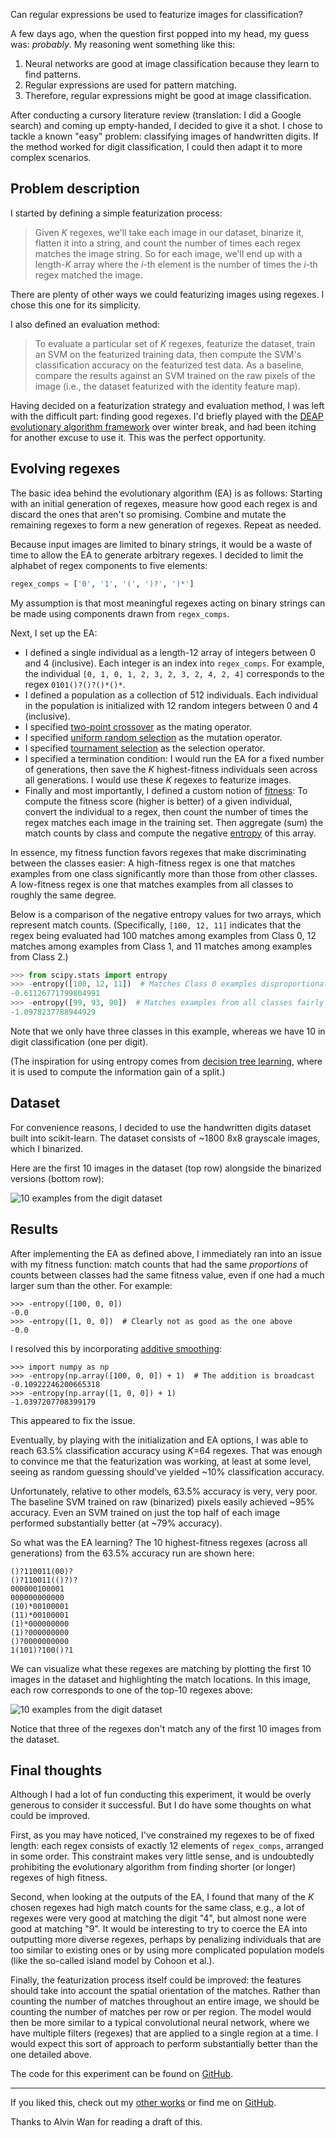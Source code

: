 Can regular expressions be used to featurize images for classification?

A few days ago, when the question first popped into my head, my guess was: *probably*. My reasoning went something like this:
1. Neural networks are good at image classification because they learn to find patterns.
2. Regular expressions are used for pattern matching.
3. Therefore, regular expressions might be good at image classification.

After conducting a cursory literature review (translation: I did a Google search) and coming up empty-handed, I decided to give it a shot. I chose to tackle a known "easy" problem: classifying images of handwritten digits. If the method worked for digit classification, I could then adapt it to more complex scenarios.

## Problem description

I started by defining a simple featurization process:

> Given *K* regexes, we'll take each image in our dataset, binarize it, flatten it into a string, and count the number of times each regex matches the image string. So for each image, we'll end up with a length-*K* array where the *i*-th element is the number of times the *i*-th regex matched the image.

There are plenty of other ways we could featurizing images using regexes. I chose this one for its simplicity.

I also defined an evaluation method:

> To evaluate a particular set of *K* regexes, featurize the dataset, train an SVM on the featurized training data, then compute the SVM's classification accuracy on the featurized test data. As a baseline, compare the results against an SVM trained on the raw pixels of the image (i.e., the dataset featurized with the identity feature map).

Having decided on a featurization strategy and evaluation method, I was left with the difficult part: finding good regexes. I'd briefly played with the [DEAP evolutionary algorithm framework](https://deap.readthedocs.io) over winter break, and had been itching for another excuse to use it. This was the perfect opportunity.

## Evolving regexes

<!-- Since my evaluation metric was classification accuracy, that meant a "good" regex would be one that helps the SVM discriminate between classes. -->

The basic idea behind the evolutionary algorithm (EA) is as follows: Starting with an initial generation of regexes, measure how good each regex is and discard the ones that aren't so promising. Combine and mutate the remaining regexes to form a new generation of regexes. Repeat as needed.

Because input images are limited to binary strings, it would be a waste of time to allow the EA to generate arbitrary regexes. I decided to limit the alphabet of regex components to five elements:

```python
regex_comps = ['0', '1', '(', ')?', ')*']
```

My assumption is that most meaningful regexes acting on binary strings can be made using components drawn from `regex_comps`.

Next, I set up the EA:

* I defined a single individual as a length-12 array of integers between 0 and 4 (inclusive). Each integer is an index into `regex_comps`. For example, the individual `[0, 1, 0, 1, 2, 3, 2, 3, 2, 4, 2, 4]` corresponds to the regex `0101()?()?()*()*`.
* I defined a population as a collection of 512 individuals. Each individual in the population is initialized with 12 random integers between 0 and 4 (inclusive).
* I specified [two-point crossover](https://en.wikipedia.org/wiki/Crossover_(genetic_algorithm)) as the mating operator.
* I specified [uniform random selection](https://en.wikipedia.org/wiki/Mutation_(genetic_algorithm)) as the mutation operator.
* I specified [tournament selection](https://en.wikipedia.org/wiki/Tournament_selection) as the selection operator.
* I specified a termination condition: I would run the EA for a fixed number of generations, then save the *K* highest-fitness individuals seen across all generations. I would use these *K* regexes to featurize images.
* Finally and most importantly, I defined a custom notion of [fitness](https://en.wikipedia.org/wiki/Fitness_function): To compute the fitness score (higher is better) of a given individual, convert the individual to a regex, then count the number of times the regex matches each image in the training set. Then aggregate (sum) the match counts by class and compute the negative [entropy](https://en.wikipedia.org/wiki/Entropy_(information_theory)) of this array.

In essence, my fitness function favors regexes that make discriminating between the classes easier: A high-fitness regex is one that matches examples from one class significantly more than those from other classes. A low-fitness regex is one that matches examples from all classes to roughly the same degree.

Below is a comparison of the negative entropy values for two arrays, which represent match counts. (Specifically, `[100, 12, 11]` indicates that the regex being evaluated had 100 matches among examples from Class 0, 12 matches among examples from Class 1, and 11 matches among examples from Class 2.)

```python
>>> from scipy.stats import entropy
>>> -entropy([100, 12, 11])  # Matches Class 0 examples disproportionately often
-0.61126771799804991
>>> -entropy([99, 93, 90])  # Matches examples from all classes fairly evenly
-1.0978237788944929
```

Note that we only have three classes in this example, whereas we have 10 in digit classification (one per digit).

(The inspiration for using entropy comes from [decision tree learning](https://en.wikipedia.org/wiki/Decision_tree_learning), where it is used to compute the information gain of a split.)

## Dataset

For convenience reasons, I decided to use the handwritten digits dataset built into scikit-learn.
The dataset consists of ~1800 8x8 grayscale images, which I binarized.

Here are the first 10 images in the dataset (top row) alongside the binarized versions (bottom row):

![10 examples from the digit dataset](img/digits-1.png)

## Results

After implementing the EA as defined above, I immediately ran into an issue with my fitness function: match counts that had the same *proportions* of counts between classes had the same fitness value, even if one had a much larger sum than the other. For example:

```
>>> -entropy([100, 0, 0])
-0.0
>>> -entropy([1, 0, 0])  # Clearly not as good as the one above
-0.0
```

I resolved this by incorporating [additive smoothing](https://en.wikipedia.org/wiki/Additive_smoothing):

```
>>> import numpy as np
>>> -entropy(np.array([100, 0, 0]) + 1)  # The addition is broadcast
-0.10922246200665318
>>> -entropy(np.array([1, 0, 0]) + 1)
-1.0397207708399179
```

This appeared to fix the issue.

Eventually, by playing with the initialization and EA options, I was able to reach 63.5% classification accuracy using *K*=64 regexes.
That was enough to convince me that the featurization was working, at least at some level, seeing as random guessing should've yielded ~10% classification accuracy.

Unfortunately, relative to other models, 63.5% accuracy is very, very poor. The baseline SVM trained on raw (binarized) pixels easily achieved ~95% accuracy. Even an SVM trained on just the top half of each image performed substantially better (at ~79% accuracy).

So what was the EA learning? The 10 highest-fitness regexes (across all generations) from the 63.5% accuracy run are shown here:

```
()?110011(00)?
()?110011(()?)?
000000100001
000000000000
(10)*00100001
(11)*00100001
(1)*000000000
(1)?000000000
()?0000000000
1(101)?100()?1
```

We can visualize what these regexes are matching by plotting the first 10 images in the dataset and highlighting the match locations. In this image, each row corresponds to one of the top-10 regexes above:

![10 examples from the digit dataset](img/digits-2.png)

Notice that three of the regexes don't match any of the first 10 images from the dataset.

<!-- So the regex matches are actually quite rare. Indeed, the average example in the featurized training set contains ~15 non-zero entries (out of 64 total). -->
<!-- print(np.mean(np.apply_along_axis(np.count_nonzero, 1, X_train_f))) -->

## Final thoughts

Although I had a lot of fun conducting this experiment, it would be overly generous to consider it successful.
But I do have some thoughts on what could be improved.

First, as you may have noticed, I've constrained my regexes to be of fixed length: each regex consists of exactly 12 elements of `regex_comps`, arranged in some order. This constraint makes very little sense, and is undoubtedly prohibiting the evolutionary algorithm from finding shorter (or longer) regexes of high fitness.

Second, when looking at the outputs of the EA, I found that many of the *K* chosen regexes had high match counts for the same class, e.g., a lot of regexes were very good at matching the digit "4", but almost none were good at matching "9".
It would be interesting to try to coerce the EA into outputting more diverse regexes, perhaps by penalizing individuals that are too similar to existing ones or by using more complicated population models (like the so-called island model by Cohoon et al.).

Finally, the featurization process itself could be improved: the features should take into account the spatial orientation of the matches.
Rather than counting the number of matches throughout an entire image, we should be counting the number of matches per row or per region. The model would then be more similar to a typical convolutional neural network, where we have multiple filters (regexes) that are applied to a single region at a time. I would expect this sort of approach to perform substantially better than the one detailed above.

The code for this experiment can be found on [GitHub](https://github.com/guoguo12/deap-regex-featurization).

<!--STANDARD FOOTER FOLLOWS-->
</div>
<hr>
<p>
If you liked this, check out my <a href="/#writings">other works</a> or find me on <a href="https://github.com/guoguo12" target="_blank">GitHub</a>.
</p>
<p>
Thanks to Alvin Wan for reading a draft of this.
<p>
